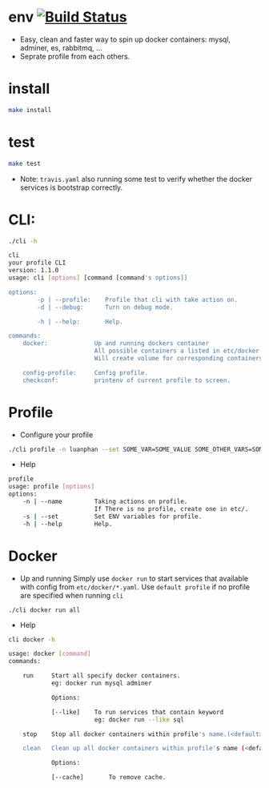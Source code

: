 # env [![Build Status](https://travis-ci.org/luanphandinh/env.svg?branch=master)](https://travis-ci.org/luanphandinh/env)
* Easy, clean and faster way to spin up docker containers: mysql, adminer, es, rabbitmq, ...
* Seprate profile from each others.

# install
```bash
make install
```

# test
```bash
make test
```
* Note: `travis.yaml` also running some test to verify whether the docker services is bootstrap correctly.

# CLI:
```bash
./cli -h
```
```bash
cli
your profile CLI
version: 1.1.0
usage: cli [options] [command [command's options]]

options:
        -p | --profile:    Profile that cli with take action on.
        -d | --debug:      Turn on debug mode.

        -h | --help:       Help.

commands:
    docker:             Up and running dockers container
                        All possible containers a listed in etc/docker
                        Will create volume for corresponding containers in proc/<ENV>/docker

    config-profile:     Config profile.
    checkconf:          printenv of current profile to screen.
```

# Profile
* Configure your profile
```bash
./cli profile -n luanphan --set SOME_VAR=SOME_VALUE SOME_OTHER_VARS=SOME_OTHER_VALUE
```

* Help
```bash
profile
usage: profile [options]
options:
    -n | --name         Taking actions on profile.
                        If There is no profile, create one in etc/.
    -s | --set          Set ENV variables for profile.
    -h | --help         Help.
```

# Docker
* Up and running
Simply use `docker run` to start services that available with config from `etc/docker/*.yaml`. Use `default profile` if no profile are specified when running `cli`

```
./cli docker run all
```

* Help
```bash
cli docker -h

usage: docker [command]
commands:

    run     Start all specify docker containers.
            eg: docker run mysql adminer

            Options:

            [--like]    To run services that contain keyword
                        eg: docker run --like sql

    stop    Stop all docker containers within profile's name.(<default> is used if not specify).

    clean   Clean up all docker containers within profile's name (<default> is used if not specify).

            Options:

            [--cache]       To remove cache.
```
